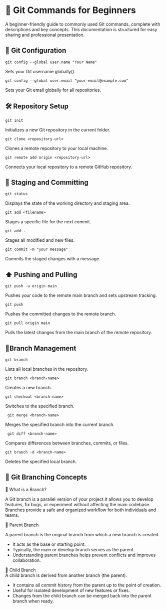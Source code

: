 

#  📗 Git Commands for Beginners #
A beginner-friendly guide to commonly used Git commands, complete with descriptions and key concepts. This documentation is structured for easy sharing and professional presentation.
## 🔧 Git Configuration ##
    git config --global user.name "Your Name"  
 
  Sets your Git username globally().

    git config --global user.email "your-email@example.com"  
 
   Sets your Git email globally for all repositories.

## 🛠️ Repository Setup ##
    git init  
 
  Initializes a new Git repository in the current folder.
  
    git clone <repository-url> 
 
   Clones a remote repository to your local machine.  
   
    git remote add origin <repository-url>  
 
   Connects your local repository to a remote GitHub repository.




## 📄 Staging and Committing ##
    git status  
 
   Displays the state of the working directory and staging area.  
   
    git add <filename>  
 
   Stages a specific file for the next commit.  
   
    git add .  
 
   Stages all modified and new files. 
   
    git commit -m "your message"  
  
   Commits the staged changes with a message.

## ⬆️ Pushing and Pulling ##
    git push -u origin main 
  
   Pushes your code to the remote main branch and sets upstream tracking.  
   
    git push  
  
   Pushes the committed changes to the remote branch.
   
    git pull origin main  
  
   Pulls the latest changes from the main branch of the remote repository.

## 🌿Branch Management ##
    git branch 
 
   Lists all local branches in the repository.

    git branch <branch-name>
 
   Creates a new branch.

    git checkout <branch-name> 
 
   Switches to the specified branch.
   
     git merge <branch-name>  
 
   Merges the specified branch into the current branch.
   
     git diff <branch-name>  
 
   Compares differences between branches, commits, or files.
    
    git branch -d <branch-name> 
 
   Deletes the specified local branch.


## 🌱 Git Branching Concepts ##
🔹 What is a Branch?  

  A Git branch is a parallel version of your project.It allows you to develop features, fix bugs, or experiment without affecting the main codebase. Branches 
  provide a safe and organized workflow for both individuals and teams.

🔹 Parent Branch  

   A parent branch is the original branch from which a new branch is created.
   * It acts as the base or starting point.
   * Typically, the main or develop branch serves as the parent.
   * Understanding parent branches helps prevent conflicts and improves  collaboration.

🔹 Child Branch  
  A child branch is derived from another branch (the parent).
   * It contains all commit history from the parent up to the point of creation. 
   * Useful for isolated development of new features or fixes.
   * Changes from the child branch can be merged back into the parent branch when ready.

